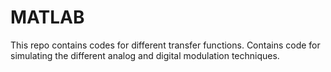 # MATLAB
This repo contains codes for different transfer functions. Contains code for simulating the different analog and digital modulation techniques. 
